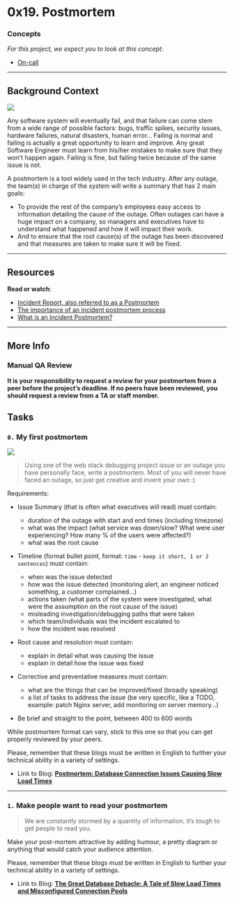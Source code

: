 # 0x19. Postmortem
### Concepts

_For this project, we expect you to look at this concept:_

- [On-call](https://intranet.alxswe.com/concepts/39)
---
## Background Context

[![](https://s3.amazonaws.com/intranet-projects-files/holbertonschool-sysadmin_devops/294/tWUPWmR.png)](https://youtu.be/rp5cVMNmbro)

Any software system will eventually fail, and that failure can come stem from a wide range of possible factors: bugs, traffic spikes, security issues, hardware failures, natural disasters, human error… Failing is normal and failing is actually a great opportunity to learn and improve. Any great Software Engineer must learn from his/her mistakes to make sure that they won’t happen again. Failing is fine, but failing twice because of the same issue is not.

A postmortem is a tool widely used in the tech industry. After any outage, the team(s) in charge of the system will write a summary that has 2 main goals:

- To provide the rest of the company’s employees easy access to information detailing the cause of the outage. Often outages can have a huge impact on a company, so managers and executives have to understand what happened and how it will impact their work.
- And to ensure that the root cause(s) of the outage has been discovered and that measures are taken to make sure it will be fixed.
---
## Resources

**Read or watch**:

- [Incident Report, also referred to as a Postmortem](https://sysadmincasts.com/episodes/20-how-to-write-an-incident-report-postmortem "Incident Report, also referred to as a Postmortem")
- [The importance of an incident postmortem process](https://www.atlassian.com/incident-management/postmortem "The importance of an incident postmortem process")
- [What is an Incident Postmortem?](https://www.pagerduty.com/resources/learn/incident-postmortem/ "What is an Incident Postmortem?")
---
## More Info

### Manual QA Review

**It is your responsibility to request a review for your postmortem from a peer before the project’s deadline. If no peers have been reviewed, you should request a review from a TA or staff member.**

## Tasks
### `0.` My first postmortem
[![](https://s3.amazonaws.com/intranet-projects-files/holbertonschool-sysadmin_devops/294/pQ9YzVY.gif)](https://twitter.com/devopsreact/status/834887829486399488)
> Using one of the web stack debugging project issue or an outage you have personally face, write a postmortem. Most of you will never have faced an outage, so just get creative and invent your own :)

Requirements:

- Issue Summary (that is often what executives will read) must contain:
    - duration of the outage with start and end times (including timezone)
    - what was the impact (what service was down/slow? What were user experiencing? How many % of the users were affected?)
    - what was the root cause
- Timeline (format bullet point, format: `time` - `keep it short, 1 or 2 sentences`) must contain:
    
    - when was the issue detected
    - how was the issue detected (monitoring alert, an engineer noticed something, a customer complained…)
    - actions taken (what parts of the system were investigated, what were the assumption on the root cause of the issue)
    - misleading investigation/debugging paths that were taken
    - which team/individuals was the incident escalated to
    - how the incident was resolved
- Root cause and resolution must contain:
    
    - explain in detail what was causing the issue
    - explain in detail how the issue was fixed
- Corrective and preventative measures must contain:
    
    - what are the things that can be improved/fixed (broadly speaking)
    - a list of tasks to address the issue (be very specific, like a TODO, example: patch Nginx server, add monitoring on server memory…)
- Be brief and straight to the point, between 400 to 600 words
    

While postmortem format can vary, stick to this one so that you can get properly reviewed by your peers.

Please, remember that these blogs must be written in English to further your technical ability in a variety of settings.

- Link to Blog: [**Postmortem: Database Connection Issues Causing Slow Load Times**](https://medium.com/@x17-green/postmortem-database-connection-issues-causing-slow-load-times-8ffbe3027b94)

---

### `1.` Make people want to read your postmortem
> We are constantly stormed by a quantity of information, it’s tough to get people to read you.

Make your post-mortem attractive by adding humour, a pretty diagram or anything that would catch your audience attention.

Please, remember that these blogs must be written in English to further your technical ability in a variety of settings.

- Link to Blog: [**The Great Database Debacle: A Tale of Slow Load Times and Misconfigured Connection Pools**](https://medium.com/@x17-green/the-great-database-debacle-a-tale-of-slow-load-times-and-misconfigured-connection-pools-0dcef216b777)
